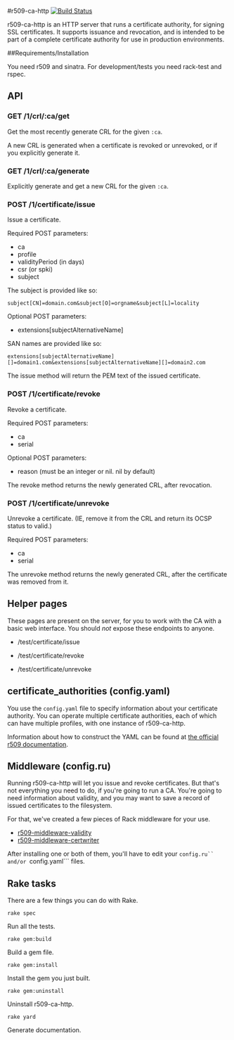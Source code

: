 #r509-ca-http [![Build Status](https://secure.travis-ci.org/r509/r509-ca-http.png)](http://travis-ci.org/r509/r509-ca-http)

r509-ca-http is an HTTP server that runs a certificate authority, for signing SSL certificates. It supports issuance and revocation, and is intended to be part of a complete certificate authority for use in production environments.

##Requirements/Installation

You need r509 and sinatra. For development/tests you need rack-test and rspec.

## API

### GET /1/crl/:ca/get

Get the most recently generate CRL for the given ```:ca```.

A new CRL is generated when a certificate is revoked or unrevoked, or if you explicitly generate it.

### GET /1/crl/:ca/generate

Explicitly generate and get a new CRL for the given ```:ca```.

### POST /1/certificate/issue

Issue a certificate.

Required POST parameters:

- ca
- profile
- validityPeriod (in days)
- csr (or spki)
- subject

The subject is provided like so:

    subject[CN]=domain.com&subject[O]=orgname&subject[L]=locality

Optional POST parameters:

- extensions[subjectAlternativeName]

SAN names are provided like so:

    extensions[subjectAlternativeName][]=domain1.com&extensions[subjectAlternativeName][]=domain2.com

The issue method will return the PEM text of the issued certificate.

### POST /1/certificate/revoke

Revoke a certificate.

Required POST parameters:

- ca
- serial

Optional POST parameters:

- reason (must be an integer or nil. nil by default)

The revoke method returns the newly generated CRL, after revocation.

### POST /1/certificate/unrevoke

Unrevoke a certificate. (IE, remove it from the CRL and return its OCSP status to valid.)

Required POST parameters:

- ca
- serial

The unrevoke method returns the newly generated CRL, after the certificate was removed from it.

## Helper pages

These pages are present on the server, for you to work with the CA with a basic web interface. You should _not_ expose these endpoints to anyone.

- /test/certificate/issue

- /test/certificate/revoke

- /test/certificate/unrevoke

## certificate\_authorities (config.yaml)

You use the ```config.yaml``` file to specify information about your certificate authority. You can operate multiple certificate authorities, each of which can have multiple profiles, with one instance of r509-ca-http.

Information about how to construct the YAML can be found at [the official r509 documentation](https://github.com/reaperhulk/r509#config).

## Middleware (config.ru)

Running r509-ca-http will let you issue and revoke certificates. But that's not everything you need to do, if you're going to run a CA. You're going to need information about validity, and you may want to save a record of issued certificates to the filesystem.

For that, we've created a few pieces of Rack middleware for your use.

- [r509-middleware-validity](https://github.com/sirsean/r509-middleware-validity)
- [r509-middleware-certwriter](https://github.com/sirsean/r509-middleware-certwriter)

After installing one or both of them, you'll have to edit your ```config.ru`` and/or ```config.yaml``` files.

## Rake tasks

There are a few things you can do with Rake.

```rake spec```

Run all the tests.

```rake gem:build```

Build a gem file.

```rake gem:install```

Install the gem you just built.

```rake gem:uninstall```

Uninstall r509-ca-http.

```rake yard```

Generate documentation.
